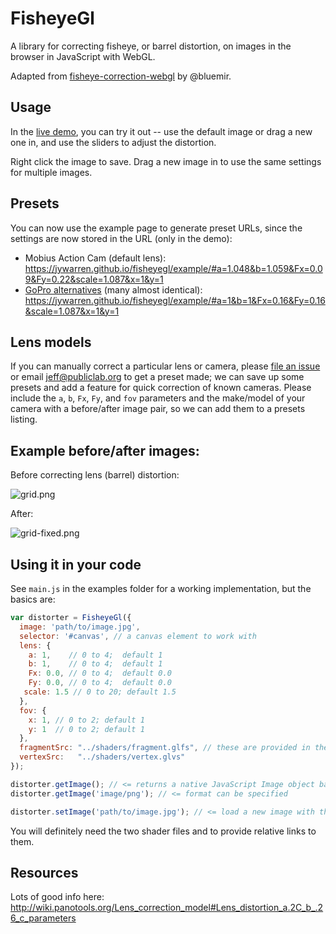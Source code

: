 FisheyeGl
====

A library for correcting fisheye, or barrel distortion, on images in the browser in JavaScript with WebGL.

Adapted from [fisheye-correction-webgl](https://github.com/bluemir/fisheye-correction-webgl) by @bluemir.

## Usage

In the [live demo](https://jywarren.github.io/fisheyegl/example/), you can try it out -- use the default image or drag a new one in, and use the sliders to adjust the distortion. 

Right click the image to save. Drag a new image in to use the same settings for multiple images.

## Presets

You can now use the example page to generate preset URLs, since the settings are now stored in the URL (only in the demo):

* Mobius Action Cam (default lens): https://jywarren.github.io/fisheyegl/example/#a=1.048&b=1.059&Fx=0.09&Fy=0.22&scale=1.087&x=1&y=1
* [GoPro alternatives](https://publiclab.org/questions/warren/05-20-2017/cheap-lightweight-gopro-alternatives-for-aerial-mapping) (many almost identical): https://jywarren.github.io/fisheyegl/example/#a=1&b=1&Fx=0.16&Fy=0.16&scale=1.087&x=1&y=1

## Lens models

If you can manually correct a particular lens or camera, please [file an issue](https://github.com/jywarren/fisheyegl/issues) or email jeff@publiclab.org to get a preset made; we can save up some presets and add a feature for quick correction of known cameras. Please include the `a`, `b`, `Fx`, `Fy`, and `fov` parameters and the make/model of your camera with a before/after image pair, so we can add them to a presets listing. 

## Example before/after images:

Before correcting lens (barrel) distortion:

![grid.png](https://raw.githubusercontent.com/jywarren/fisheyegl/master/example/images/grid.png)

After:

![grid-fixed.png](https://raw.githubusercontent.com/jywarren/fisheyegl/master/example/images/grid-fixed.png)

## Using it in your code

See `main.js` in the examples folder for a working implementation, but the basics are:

```js
var distorter = FisheyeGl({
  image: 'path/to/image.jpg',
  selector: '#canvas', // a canvas element to work with
  lens: {
    a: 1,    // 0 to 4;  default 1
    b: 1,    // 0 to 4;  default 1
    Fx: 0.0, // 0 to 4;  default 0.0
    Fy: 0.0, // 0 to 4;  default 0.0
   scale: 1.5 // 0 to 20; default 1.5
  },
  fov: {
    x: 1, // 0 to 2; default 1
    y: 1  // 0 to 2; default 1
  },
  fragmentSrc: "../shaders/fragment.glfs", // these are provided in the /shaders/ directory
  vertexSrc:   "../shaders/vertex.glvs"
});

distorter.getImage(); // <= returns a native JavaScript Image object based on the DOM element
distorter.getImage('image/png'); // <= format can be specified

distorter.setImage('path/to/image.jpg'); // <= load a new image with the same distortion settings
```

You will definitely need the two shader files and to provide relative links to them.


## Resources

Lots of good info here: http://wiki.panotools.org/Lens_correction_model#Lens_distortion_a.2C_b_.26_c_parameters

